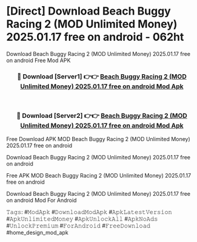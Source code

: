 # [Direct] Download Beach Buggy Racing 2 (MOD Unlimited Money) 2025.01.17 free on android - 062ht
Download Beach Buggy Racing 2 (MOD Unlimited Money) 2025.01.17 free on android Free Mod APK

<div align="center">
<h3>🔴 Download [Server1] 👉👉 <a href="https://apk-comot.site?title=Beach_Buggy_Racing_2_(MOD_Unlimited_Money)_2025.01.17_free_on_android">Beach Buggy Racing 2 (MOD Unlimited Money) 2025.01.17 free on android Mod Apk</a></h3><br>

<h3>🔴 Download [Server2] 👉👉 <a href="https://apk-comot.site?title=Beach_Buggy_Racing_2_(MOD_Unlimited_Money)_2025.01.17_free_on_android">Beach Buggy Racing 2 (MOD Unlimited Money) 2025.01.17 free on android Mod Apk</a></h3>
</div>


Free Download APK MOD Beach Buggy Racing 2 (MOD Unlimited Money) 2025.01.17 free on android

Download Beach Buggy Racing 2 (MOD Unlimited Money) 2025.01.17 free on android 

Free APK MOD Beach Buggy Racing 2 (MOD Unlimited Money) 2025.01.17 free on android 

Download Beach Buggy Racing 2 (MOD Unlimited Money) 2025.01.17 free on android Mod For Android

𝚃𝚊𝚐𝚜: #𝙼𝚘𝚍𝙰𝚙𝚔 #𝙳𝚘𝚠𝚗𝚕𝚘𝚊𝚍𝙼𝚘𝚍𝙰𝚙𝚔 #𝙰𝚙𝚔𝙻𝚊𝚝𝚎𝚜𝚝𝚅𝚎𝚛𝚜𝚒𝚘𝚗 #𝙰𝚙𝚔𝚄𝚗𝚕𝚒𝚖𝚒𝚝𝚎𝚍𝙼𝚘𝚗𝚎𝚢 #𝙰𝚙𝚔𝚄𝚗𝚕𝚘𝚌𝚔𝙰𝚕𝚕 #𝙰𝚙𝚔𝙽𝚘𝙰𝚍𝚜 #𝚄𝚗𝚕𝚘𝚌𝚔𝙿𝚛𝚎𝚖𝚒𝚞𝚖 #𝙵𝚘𝚛𝙰𝚗𝚍𝚛𝚘𝚒𝚍 #𝙵𝚛𝚎𝚎𝙳𝚘𝚠𝚗𝚕𝚘𝚊𝚍 #home_design_mod_apk